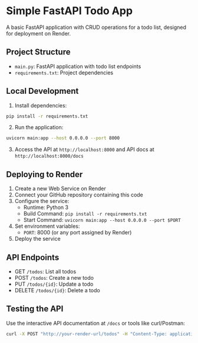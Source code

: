 # Simple FastAPI Todo App

A basic FastAPI application with CRUD operations for a todo list, designed for deployment on Render.

## Project Structure
- `main.py`: FastAPI application with todo list endpoints
- `requirements.txt`: Project dependencies

## Local Development
1. Install dependencies:
```bash
pip install -r requirements.txt
```
2. Run the application:
```bash
uvicorn main:app --host 0.0.0.0 --port 8000
```
3. Access the API at `http://localhost:8000` and API docs at `http://localhost:8000/docs`

## Deploying to Render
1. Create a new Web Service on Render
2. Connect your GitHub repository containing this code
3. Configure the service:
   - Runtime: Python 3
   - Build Command: `pip install -r requirements.txt`
   - Start Command: `uvicorn main:app --host 0.0.0.0 --port $PORT`
4. Set environment variables:
   - `PORT`: 8000 (or any port assigned by Render)
5. Deploy the service

## API Endpoints
- GET `/todos`: List all todos
- POST `/todos`: Create a new todo
- PUT `/todos/{id}`: Update a todo
- DELETE `/todos/{id}`: Delete a todo

## Testing the API
Use the interactive API documentation at `/docs` or tools like curl/Postman:
```bash
curl -X POST "http://your-render-url/todos" -H "Content-Type: application/json" -d '{"title":"Sample Todo","completed":false}'
```